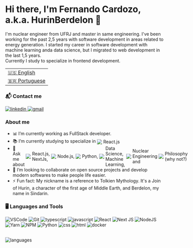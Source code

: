 <h1> Hi there, I'm Fernando Cardozo, a.k.a. HurinBerdelon 🚀</h1>

<p>
    I'm nuclear engineer from UFRJ and master in same engineering. I've been working for the past 2,5 years with software development in areas related to energy generation. I started my career in software development with machine learning anda data science, but I migrated to web development in the last 1,5 years.<br>
    Currently I study to specialize in frontend development.
</p>

<table>
    <tr>
      <td>
        <a href="README.md" disabled>🇺🇸 English</a>
      </td>
    </tr>
    <tr>
      <td>
        <a href="readme_pt-br.md">🇧🇷 Portuguese</a>
      </td>
    </tr>
  </table>

<h3> 📬 Contact me</h3>

<a href="https://www.linkedin.com/in/fernando-henrique-p-cardozo-17ab84a3/" target='_blank'>
    <img 
      src="https://img.shields.io/badge/Linkedin-0077B5?style=for-the-badge&amp;logo=LinkedIn&amp;logoColor=white" 
      alt="linkedin">
</a>

<a href="mailto:fernando_cardozo@poli.ufrj.br" target='_blank'>
    <img 
      src="https://img.shields.io/badge/Gmail-D14836?style=for-the-badge&amp;logo=Gmail&amp;logoColor=white" alt="gmail">
</a>


<h3> About me</h3>

<ul>
    <li> 📊 I’m currently working as FullStack developer. </li>
    <li> 
        <div
        style=
        "display: flex;
        align-items: center;
        gap: 4px"
        >
            📚 I’m currently studying to specialize in <img src="https://img.icons8.com/ultraviolet/16/000000/react--v2.png"/> React.js 
        </div>
    </li>
    <li>
        <div 
        style=
        "display: flex;
        align-items: center;
        gap: 4px">
            💬 Ask me about <img src="https://img.icons8.com/ultraviolet/16/000000/react--v2.png"/> React.js, NextJs, <img src="https://img.icons8.com/fluency/16/000000/node-js.png"/> Node.js, <img src="https://img.icons8.com/color/16/000000/python--v1.png"/> Python, 
            <img src="https://img.icons8.com/ios-filled/16/000000/big-data.png"/> Data Science, Machine Learning, <img src="https://img.icons8.com/fluency/16/000000/nuclear.png"/> Nuclear Engineering and <img src="https://img.icons8.com/external-bearicons-detailed-outline-bearicons/16/000000/external-question-frequently-asked-questions-faq-bearicons-detailed-outline-bearicons-5.png"/> Philosophy (why not?)
        </div>
    </li>
    <li> 👯 I’m looking to collaborate on open source projects and develop modern softwares to make people life easier. </li>
    <li>
        ⚡ Fun fact: My nickname is a reference to Tolkien Mythology. It's a Join of Hurin, a character of the first age of Middle Earth, and Berdelon, my name in Sindarin.
    </li>
</ul>

<h3> 🖥 Languages and Tools </h3>

<img src="https://img.shields.io/badge/VS_Code-0078D4?style=for-the-badge&logo=visual%20studio%20code&logoColor=white"
    alt="VSCode" />
<img src="https://img.shields.io/badge/Git-00732A.svg?style=for-the-badge&logo=git&logoColor=white" alt="Git" />
<img src="https://img.shields.io/badge/TypeScript-007ACC?style=for-the-badge&logo=typescript&logoColor=white"
    alt="typescript">
<img src="https://img.shields.io/badge/JavaScript-FFE400?style=for-the-badge&amp;logo=javascript&amp;logoColor=black"
    alt="javascript">
![React](https://img.shields.io/badge/react-%2320232a.svg?style=for-the-badge&logo=react&logoColor=%2361DAFB)
![Next JS](https://img.shields.io/badge/Next-black?style=for-the-badge&logo=next.js&logoColor=white)
<img src="https://img.shields.io/badge/Node.js-339933?style=for-the-badge&logo=nodedotjs&logoColor=white"
    alt="NodeJS" />
<img src="https://img.shields.io/badge/Yarn-2C8EBB?style=for-the-badge&logo=yarn&logoColor=white" alt="Yarn" />
<img src="https://img.shields.io/badge/NPM-CB3837.svg?style=for-the-badge&logo=npm&logoColor=white" alt="NPM" />
<img src="https://img.shields.io/badge/Python-141CF5?style=for-the-badge&logo=python&logoColor=white" alt="Python" />
<img src="https://img.shields.io/badge/CSS3-1572B6?style=for-the-badge&amp;logo=css3&amp;logoColor=white" alt="css">
<img src="https://img.shields.io/badge/HTML5-E34F26?style=for-the-badge&amp;logo=html5&amp;logoColor=white" alt="html">
<img src="https://img.shields.io/badge/Docker-2CA5E0?style=for-the-badge&logo=docker&logoColor=white" alt="docker">

<br>
<img src="https://github-readme-stats.vercel.app/api/top-langs?username=hurinberdelon&layout=compact&theme=dracula&langs_count=8"
    alt='languages'></img>